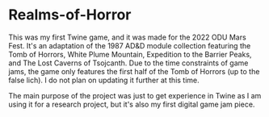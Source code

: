 # Realms-of-Horror
This was my first Twine game, and it was made for the 2022 ODU Mars Fest. It's an adaptation of the 1987 AD&D module collection featuring the Tomb of Horrors, White Plume Mountain, Expedition to the Barrier Peaks, and The Lost Caverns of Tsojcanth. Due to the time constraints of game jams, the game only features the first half of the Tomb of Horrors (up to the false lich). I do not plan on updating it further at this time.

The main purpose of the project was just to get experience in Twine as I am using it for a research project, but it's also my first digital game jam piece.
